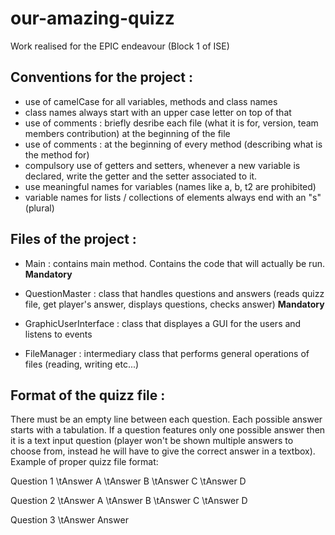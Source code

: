 # our-amazing-quizz
Work realised for the EPIC endeavour (Block 1 of ISE)

## Conventions for the project :

- use of camelCase for all variables, methods and class names
- class names always start with an upper case letter on top of that
- use of comments : briefly desribe each file (what it is for, version, team members contribution) at the beginning of the file
- use of comments : at the beginning of every method (describing what is the method for)
- compulsory use of getters and setters, whenever a new variable is declared, write the getter and the setter associated to it.
- use meaningful names for variables (names like a, b, t2 are prohibited)
- variable names for lists / collections of elements always end with an "s" (plural)

## Files of the project : 

- Main : contains main method. Contains the code that will actually be run. **Mandatory**

- QuestionMaster : class that handles questions and answers (reads quizz file, get player's answer, displays questions, checks answer) **Mandatory**

- GraphicUserInterface :  class that displayes a GUI for the users and listens to events

- FileManager : intermediary class that performs general operations of files (reading, writing etc...)

## Format of the quizz file :

There must be an empty line between each question. Each possible answer starts with a tabulation. If a question features only one possible answer then it is a text input question (player won't be shown multiple answers to choose from, instead he will have to give the correct answer in a textbox). Example of proper quizz file format:

Question 1
\tAnswer A
\tAnswer B
\tAnswer C
\tAnswer D

Question 2
\tAnswer A
\tAnswer B
\tAnswer C
\tAnswer D

Question 3
\tAnswer
  Answer
